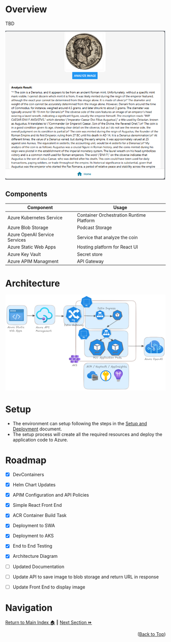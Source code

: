 # Overview
TBD

![UI](./images/example.png)

## Components
Component | Usage
------ | ------
Azure Kubernetes Service | Container Orchestration Runtime Platform  
Azure Blob Storage | Podcast Storage 
Azure OpenAI Service Services | Service that analyze the coin
Azure Static Web Apps | Hosting platform for React UI
Azure Key Vault | Secret store 
Azure APIM Managment | API Gateway 

# Architecture
![UI](./images/architecture.png)

# Setup
* The environment can setup following the steps in the [Setup and Deployment](./docs/setup.md) document.  
* The setup process will create all the required resources and deploy the application code to Azure.

# Roadmap
- [x] DevContainers
- [x] Helm Chart Updates
- [x] APIM Configuration and API Policies 
- [x] Simple React Front End 
- [x] ACR Container Build Task
- [x] Deployment to SWA
- [x] Deployment to AKS
- [x] End to End Testing
- [x] Architecture Diagram
- [ ] Updated Documentation
- [ ] Update API to save image to blob storage and return URL in response
- [ ] Update Front End to display image


# Navigation
 [Return to Main Index 🏠](../README.md) ‖ [Next Section ⏩](../docs/letsencrypt.md) 
<p align="right">(<a href="#Introduction">Back to Top</a>)</p>
